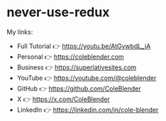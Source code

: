 # never-use-redux

My links:

- Full Tutorial 👉 https://youtu.be/AtGywbdL_jA
- Personal 👉 https://coleblender.com
- Business 👉 https://superlativesites.com
- YouTube 👉 https://youtube.com/@coleblender
- GitHub 👉 https://github.com/ColeBlender
- X 👉 https://x.com/ColeBlender
- LinkedIn 👉 https://linkedin.com/in/cole-blender

